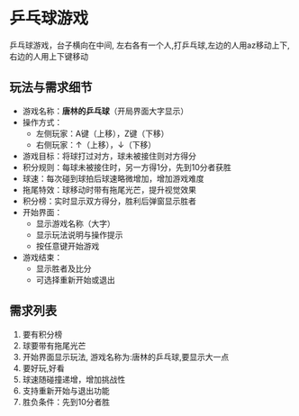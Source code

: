 # 乒乓球游戏

乒乓球游戏，台子横向在中间, 左右各有一个人,打乒乓球,左边的人用az移动上下,右边的人用上下键移动

## 玩法与需求细节

- 游戏名称：**唐林的乒乓球**（开局界面大字显示）
- 操作方式：
  - 左侧玩家：A键（上移），Z键（下移）
  - 右侧玩家：↑（上移），↓（下移）
- 游戏目标：将球打过对方，球未被接住则对方得分
- 积分规则：每球未被接住时，另一方得1分，先到10分者获胜
- 球速：每次碰到球拍后球速略微增加，增加游戏难度
- 拖尾特效：球移动时带有拖尾光芒，提升视觉效果
- 积分榜：实时显示双方得分，胜利后弹窗显示胜者
- 开始界面：
  - 显示游戏名称（大字）
  - 显示玩法说明与操作提示
  - 按任意键开始游戏
- 游戏结束：
  - 显示胜者及比分
  - 可选择重新开始或退出

## 需求列表

1. 要有积分榜
2. 球要带有拖尾光芒
3. 开始界面显示玩法, 游戏名称为:唐林的乒乓球,要显示大一点
4. 要好玩,好看
5. 球速随碰撞递增，增加挑战性
6. 支持重新开始与退出功能
7. 胜负条件：先到10分者胜